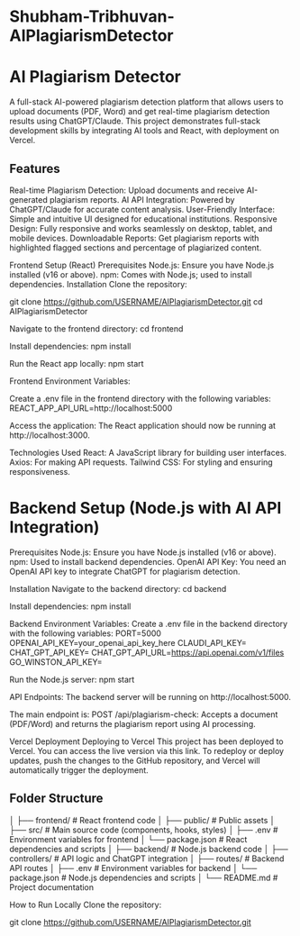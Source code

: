 # Shubham-Tribhuvan-AIPlagiarismDetector
# AI Plagiarism Detector
A full-stack AI-powered plagiarism detection platform that allows users to upload documents (PDF, Word) and get real-time plagiarism detection results using ChatGPT/Claude. This project demonstrates full-stack development skills by integrating AI tools and React, with deployment on Vercel.

## Features
Real-time Plagiarism Detection: Upload documents and receive AI-generated plagiarism reports.
AI API Integration: Powered by ChatGPT/Claude for accurate content analysis.
User-Friendly Interface: Simple and intuitive UI designed for educational institutions.
Responsive Design: Fully responsive and works seamlessly on desktop, tablet, and mobile devices.
Downloadable Reports: Get plagiarism reports with highlighted flagged sections and percentage of plagiarized content.

Frontend Setup (React)
Prerequisites
Node.js: Ensure you have Node.js installed (v16 or above).
npm: Comes with Node.js; used to install dependencies.
Installation
Clone the repository:

git clone https://github.com/USERNAME/AIPlagiarismDetector.git
cd AIPlagiarismDetector

Navigate to the frontend directory:
cd frontend

Install dependencies:
npm install

Run the React app locally:
npm start

Frontend Environment Variables:

Create a .env file in the frontend directory with the following variables:
REACT_APP_API_URL=http://localhost:5000

Access the application:
The React application should now be running at http://localhost:3000.

Technologies Used
React: A JavaScript library for building user interfaces.
Axios: For making API requests.
Tailwind CSS: For styling and ensuring responsiveness.


# Backend Setup (Node.js with AI API Integration)

Prerequisites
Node.js: Ensure you have Node.js installed (v16 or above).
npm: Used to install backend dependencies.
OpenAI API Key: You need an OpenAI API key to integrate ChatGPT for plagiarism detection.

Installation
Navigate to the backend directory:
cd backend

Install dependencies:
npm install

Backend Environment Variables: Create a .env file in the backend directory with the following variables:
PORT=5000
OPENAI_API_KEY=your_openai_api_key_here
CLAUDI_API_KEY=
CHAT_GPT_API_KEY=
CHAT_GPT_API_URL=https://api.openai.com/v1/files
GO_WINSTON_API_KEY=

Run the Node.js server:
npm start

API Endpoints:
The backend server will be running on http://localhost:5000.

The main endpoint is:
POST /api/plagiarism-check: Accepts a document (PDF/Word) and returns the plagiarism report using AI processing.


Vercel Deployment
Deploying to Vercel
This project has been deployed to Vercel. You can access the live version via this link.
To redeploy or deploy updates, push the changes to the GitHub repository, and Vercel will automatically trigger the deployment.

## Folder Structure

│
├── frontend/             # React frontend code
│   ├── public/           # Public assets
│   ├── src/              # Main source code (components, hooks, styles)
│   ├── .env              # Environment variables for frontend
│   └── package.json      # React dependencies and scripts
│
├── backend/              # Node.js backend code
│   ├── controllers/      # API logic and ChatGPT integration
│   ├── routes/           # Backend API routes
│   ├── .env              # Environment variables for backend
│   └── package.json      # Node.js dependencies and scripts
│
└── README.md             # Project documentation

How to Run Locally
Clone the repository:

git clone https://github.com/USERNAME/AIPlagiarismDetector.git
